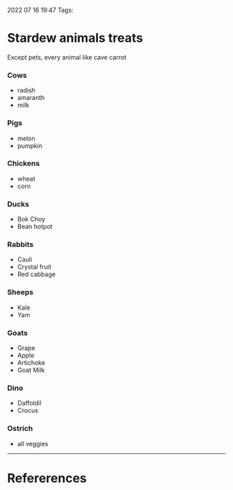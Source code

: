 
2022 07 16 19:47
Tags: 
# Stardew animals treats
Except pets, every animal like cave carrot 
### Cows 
- radish 
- amaranth
- milk 
### Pigs
- melon
- pumpkin
### Chickens 
- wheat 
- corn 
### Ducks
- Bok Choy 
- Bean hotpot 
### Rabbits
- Cauli
- Crystal fruit
- Red cabbage
### Sheeps 
- Kale 
- Yam 
### Goats
- Grape 
- Apple 
- Artichoke
- Goat Milk 
### Dino 
- Daffoldil
- Crocus 
### Ostrich 
- all veggies








--- 
# Refererences 
